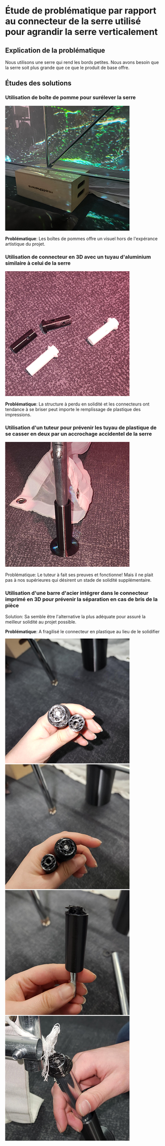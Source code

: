 #  Étude de problématique par rapport au connecteur de la serre utilisé pour agrandir la serre verticalement

## Explication de la problématique
Nous utilisons une serre qui rend les bords petites. Nous avons besoin que la serre soit plus grande que ce que le produit de base offre.


## Études des solutions
###  Utilisation de boîte de pomme pour surélever la serre

![boite-pomme](boite-pomme.png)

**Problématique**: Les boîtes de pommes offre un visuel hors de l'expérance artistique du projet.


###  Utilisation de connecteur en 3D avec un tuyau d'aluminium similaire à celui de la serre

![Adapt-tuyau](adapt-tuyau_brise.png)

**Problématique**: La structure à perdu en solidité et les connecteurs ont tendance à se briser peut importe le remplissage de plastique des impressions.


###  Utilisation d'un tuteur pour prévenir les tuyau de plastique de se casser en deux par un accrochage accidentel de la serre

![tuteur-tuyau](tuteur-tuyau.png)

Problématique: Le tuteur à fait ses preuves et fonctionne! Mais il ne plait pas à nos supérieures qui désirent un stade de solidité supplémentaire.


###  Utilisation d'une barre d'acier intégrer dans le connecteur imprimé en 3D pour prévenir la séparation en cas de bris de la pièce
Solution: Sa semble être l'alternative la plus adéquate pour assuré la meilleur solidité au projet possible.

**Problématique**: A fragilisé le connecteur en plastique au lieu de le solidifier

![Tige de fer](tige_01.png)
![Tige de fer](tige_02.png)
![Tige de fer](tige_03.png)
![Tige de fer](tige_04.png)
